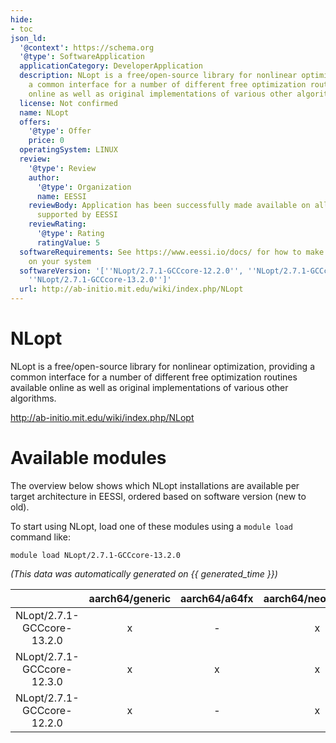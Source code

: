 ```yaml
---
hide:
- toc
json_ld:
  '@context': https://schema.org
  '@type': SoftwareApplication
  applicationCategory: DeveloperApplication
  description: NLopt is a free/open-source library for nonlinear optimization, providing
    a common interface for a number of different free optimization routines available
    online as well as original implementations of various other algorithms.
  license: Not confirmed
  name: NLopt
  offers:
    '@type': Offer
    price: 0
  operatingSystem: LINUX
  review:
    '@type': Review
    author:
      '@type': Organization
      name: EESSI
    reviewBody: Application has been successfully made available on all architectures
      supported by EESSI
    reviewRating:
      '@type': Rating
      ratingValue: 5
  softwareRequirements: See https://www.eessi.io/docs/ for how to make EESSI available
    on your system
  softwareVersion: '[''NLopt/2.7.1-GCCcore-12.2.0'', ''NLopt/2.7.1-GCCcore-12.3.0'',
    ''NLopt/2.7.1-GCCcore-13.2.0'']'
  url: http://ab-initio.mit.edu/wiki/index.php/NLopt
---
```


NLopt
=====


NLopt is a free/open-source library for nonlinear optimization, providing a common interface for a number of different free optimization routines available online as well as original implementations of various other algorithms.

http://ab-initio.mit.edu/wiki/index.php/NLopt
# Available modules


The overview below shows which NLopt installations are available per target architecture in EESSI, ordered based on software version (new to old).

To start using NLopt, load one of these modules using a `module load` command like:

```shell
module load NLopt/2.7.1-GCCcore-13.2.0
```

*(This data was automatically generated on {{ generated_time }})*

| |aarch64/generic|aarch64/a64fx|aarch64/neoverse_n1|aarch64/neoverse_v1|aarch64/nvidia/grace|x86_64/generic|x86_64/amd/zen2|x86_64/amd/zen3|x86_64/amd/zen4|x86_64/intel/cascadelake|x86_64/intel/haswell|x86_64/intel/icelake|x86_64/intel/sapphirerapids|x86_64/intel/skylake_avx512|
| :---: | :---: | :---: | :---: | :---: | :---: | :---: | :---: | :---: | :---: | :---: | :---: | :---: | :---: | :---: |
|NLopt/2.7.1-GCCcore-13.2.0|x|-|x|x|x|x|x|x|x|x|x|x|x|x|
|NLopt/2.7.1-GCCcore-12.3.0|x|x|x|x|x|x|x|x|x|x|x|x|x|x|
|NLopt/2.7.1-GCCcore-12.2.0|x|-|x|x|x|x|x|x|x|x|x|x|x|x|
